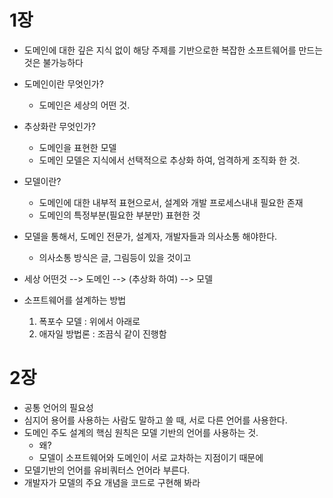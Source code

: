 # 1장

- 도메인에 대한 깊은 지식 없이 해당 주제를 기반으로한 복잡한 소프트웨어를 만드는 것은 불가능하다

- 도메인이란 무엇인가?
  - 도메인은 세상의 어떤 것.
- 추상화란 무엇인가?
  - 도메인을 표현한 모델
  - 도메인 모델은 지식에서 선택적으로 추상화 하여, 엄격하게 조직화 한 것.
- 모델이란?
  - 도메인에 대한 내부적 표현으로서, 설계와 개발 프로세스내내 필요한 존재
  - 도메인의 특정부분(필요한 부분만) 표현한 것
- 모델을 통해서, 도메인 전문가, 설계자, 개발자들과 의사소통 해야한다.
  - 의사소통 방식은 글, 그림등이 있을 것이고
- 세상 어떤것 --> 도메인 --> (추상화 하여) --> 모델 
- 소프트웨어를 설계하는 방법
  1. 폭포수 모델 : 위에서 아래로
  2. 애자일 방법론 : 조끔식 같이 진행함



# 2장

- 공통 언어의 필요성
- 심지어 용어를 사용하는 사람도 말하고 쓸 때, 서로 다른 언어를 사용한다.
- 도메인 주도 설계의 핵심 원칙은 모델 기반의 언어를 사용하는 것.
  - 왜?
  - 모델이 소프트웨어와 도메인이 서로 교차하는 지점이기 때문에
- 모델기반의 언어를 유비쿼터스 언어라 부른다.
- 개발자가 모델의 주요 개념을 코드로 구현해 봐라
